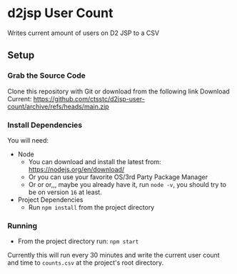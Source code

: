 # d2jsp User Count
Writes current amount of users on D2 JSP to a CSV

## Setup

### Grab the Source Code

Clone this repository with Git or download from the following link
Download Current: https://github.com/ctsstc/d2jsp-user-count/archive/refs/heads/main.zip

### Install Dependencies

You will need:

- Node
  - You can download and install the latest from: https://nodejs.org/en/download/
  - Or you can use your favorite OS/3rd Party Package Manager
  - Or or or,,, maybe you already have it, run `node -v`, you should try to be on version `16` at least.
- Project Dependencies
  - Run `npm install` from the project directory


### Running

- From the project directory run: `npm start`

Currently this will run every 30 minutes and write the current user count and time to `counts.csv` at the project's root directory.
